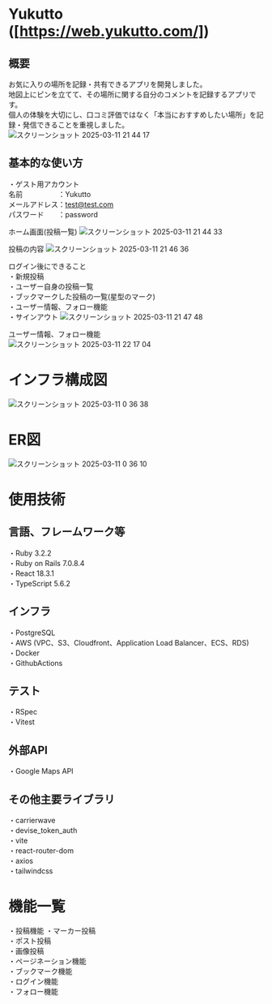 # Yukutto ([https://web.yukutto.com/])

## 概要
お気に入りの場所を記録・共有できるアプリを開発しました。  
地図上にピンを立てて、その場所に関する自分のコメントを記録するアプリです。  
個人の体験を大切にし、口コミ評価ではなく「本当におすすめしたい場所」を記録・発信できることを重視しました。
![スクリーンショット 2025-03-11 21 44 17](https://github.com/user-attachments/assets/6114defb-e1e6-44a8-b466-ad6c329408e6)

## 基本的な使い方
・ゲスト用アカウント  
名前　　　　　：Yukutto  
メールアドレス：test@test.com  
パスワード　　：password  
  
ホーム画面(投稿一覧)
![スクリーンショット 2025-03-11 21 44 33](https://github.com/user-attachments/assets/7dd57a02-5b13-4cc3-b053-6e80565aafcf)  

投稿の内容
![スクリーンショット 2025-03-11 21 46 36](https://github.com/user-attachments/assets/4a56b749-e06a-493b-ad77-6882bf4b23a2)  

ログイン後にできること  
・新規投稿  
・ユーザー自身の投稿一覧  
・ブックマークした投稿の一覧(星型のマーク)  
・ユーザー情報、フォロー機能  
・サインアウト
![スクリーンショット 2025-03-11 21 47 48](https://github.com/user-attachments/assets/b760f296-88b7-42ed-a056-db21622298a4)

ユーザー情報、フォロー機能  
![スクリーンショット 2025-03-11 22 17 04](https://github.com/user-attachments/assets/cc467d54-a3b9-49d8-a1f8-b4460a6866a7)



# インフラ構成図
![スクリーンショット 2025-03-11 0 36 38](https://github.com/user-attachments/assets/b75971e1-dbe3-4c87-af4b-d7d499c976e2)

# ER図
![スクリーンショット 2025-03-11 0 36 10](https://github.com/user-attachments/assets/41335cfd-1ea0-40cd-9fca-eadfd1abd270)

# 使用技術
## 言語、フレームワーク等
・Ruby 3.2.2  
・Ruby on Rails 7.0.8.4  
・React 18.3.1  
・TypeScript 5.6.2  

## インフラ
・PostgreSQL  
・AWS  (VPC、S3、Cloudfront、Application Load Balancer、ECS、RDS)  
・Docker  
・GithubActions  

## テスト
・RSpec  
・Vitest

## 外部API
・Google Maps API  

## その他主要ライブラリ
・carrierwave  
・devise_token_auth  
・vite  
・react-router-dom  
・axios  
・tailwindcss  

# 機能一覧
・投稿機能
  ・マーカー投稿  
  ・ポスト投稿  
  ・画像投稿  
・ページネーション機能  
・ブックマーク機能  
・ログイン機能  
・フォロー機能  















